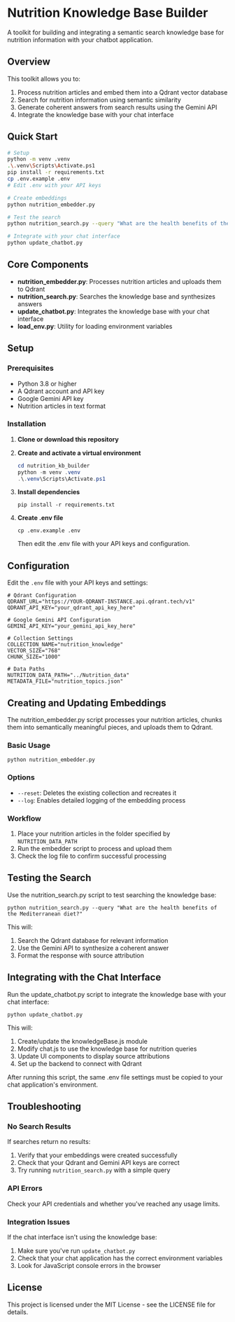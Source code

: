 # Nutrition Knowledge Base Builder

A toolkit for building and integrating a semantic search knowledge base for nutrition information with your chatbot application.

## Overview

This toolkit allows you to:

1. Process nutrition articles and embed them into a Qdrant vector database
2. Search for nutrition information using semantic similarity
3. Generate coherent answers from search results using the Gemini API
4. Integrate the knowledge base with your chat interface

## Quick Start

```bash
# Setup
python -m venv .venv
.\.venv\Scripts\Activate.ps1
pip install -r requirements.txt
cp .env.example .env
# Edit .env with your API keys

# Create embeddings
python nutrition_embedder.py

# Test the search
python nutrition_search.py --query "What are the health benefits of the Mediterranean diet?"

# Integrate with your chat interface
python update_chatbot.py
```

## Core Components

- **nutrition_embedder.py**: Processes nutrition articles and uploads them to Qdrant
- **nutrition_search.py**: Searches the knowledge base and synthesizes answers
- **update_chatbot.py**: Integrates the knowledge base with your chat interface
- **load_env.py**: Utility for loading environment variables

## Setup

### Prerequisites
- Python 3.8 or higher
- A Qdrant account and API key
- Google Gemini API key
- Nutrition articles in text format

### Installation

1. **Clone or download this repository**

2. **Create and activate a virtual environment**
   ```powershell
   cd nutrition_kb_builder
   python -m venv .venv
   .\.venv\Scripts\Activate.ps1
   ```

3. **Install dependencies**
   ```
   pip install -r requirements.txt
   ```

4. **Create .env file**
   ```
   cp .env.example .env
   ```
   Then edit the .env file with your API keys and configuration.

## Configuration

Edit the `.env` file with your API keys and settings:

```
# Qdrant Configuration
QDRANT_URL="https://YOUR-QDRANT-INSTANCE.api.qdrant.tech/v1"
QDRANT_API_KEY="your_qdrant_api_key_here"

# Google Gemini API Configuration
GEMINI_API_KEY="your_gemini_api_key_here"

# Collection Settings
COLLECTION_NAME="nutrition_knowledge"
VECTOR_SIZE="768"
CHUNK_SIZE="1000"

# Data Paths
NUTRITION_DATA_PATH="../Nutrition_data"
METADATA_FILE="nutrition_topics.json"
```

## Creating and Updating Embeddings

The nutrition_embedder.py script processes your nutrition articles, chunks them into semantically meaningful pieces, and uploads them to Qdrant.

### Basic Usage

```
python nutrition_embedder.py
```

### Options

- `--reset`: Deletes the existing collection and recreates it
- `--log`: Enables detailed logging of the embedding process

### Workflow

1. Place your nutrition articles in the folder specified by `NUTRITION_DATA_PATH`
2. Run the embedder script to process and upload them
3. Check the log file to confirm successful processing

## Testing the Search

Use the nutrition_search.py script to test searching the knowledge base:

```
python nutrition_search.py --query "What are the health benefits of the Mediterranean diet?"
```

This will:
1. Search the Qdrant database for relevant information
2. Use the Gemini API to synthesize a coherent answer
3. Format the response with source attribution

## Integrating with the Chat Interface

Run the update_chatbot.py script to integrate the knowledge base with your chat interface:

```
python update_chatbot.py
```

This will:
1. Create/update the knowledgeBase.js module
2. Modify chat.js to use the knowledge base for nutrition queries
3. Update UI components to display source attributions
4. Set up the backend to connect with Qdrant

After running this script, the same .env file settings must be copied to your chat application's environment.

## Troubleshooting

### No Search Results

If searches return no results:
1. Verify that your embeddings were created successfully
2. Check that your Qdrant and Gemini API keys are correct
3. Try running `nutrition_search.py` with a simple query

### API Errors

Check your API credentials and whether you've reached any usage limits.

### Integration Issues

If the chat interface isn't using the knowledge base:
1. Make sure you've run `update_chatbot.py`
2. Check that your chat application has the correct environment variables
3. Look for JavaScript console errors in the browser

## License

This project is licensed under the MIT License - see the LICENSE file for details. 